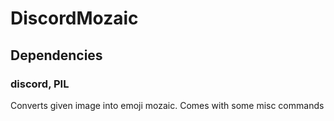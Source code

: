 # DiscordMozaic

## Dependencies

### discord, PIL

Converts given image into emoji mozaic. Comes with some misc commands
